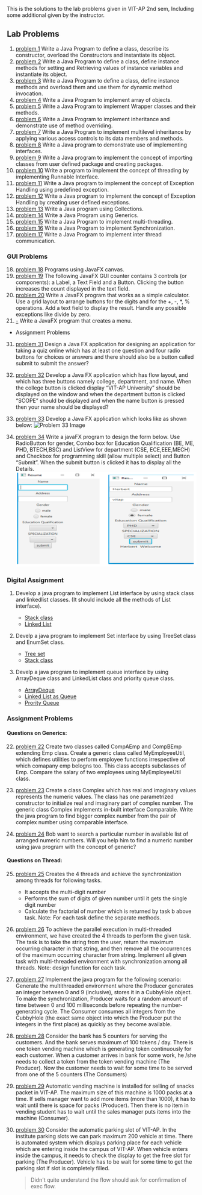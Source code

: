 This is the solutions to the lab problems given in VIT-AP 2nd sem, Including some additional given by the instructor.

## Lab Problems

1. [problem 1](./prob1.java) Write a Java Program to define a class, describe its constructor, overload the Constructors
   and instantiate its object.
2. [problem 2](./prob2.java) Write a Java Program to define a class, define instance methods for setting and Retrieving
   values of instance variables and instantiate its object.
3. [problem 3](./prob3.java) Write a Java Program to define a class, define instance methods and overload them and use
   them for dynamic method invocation.
4. [problem 4](./prob4.java) Write a Java Program to implement array of objects.
5. [problem 5](./prob5.java) Write a Java Program to implement Wrapper classes and their methods.
6. [problem 6](./prob6.java) Write a Java Program to implement inheritance and demonstrate use of method overriding.
7. [problem 7](./prob7.java) Write a Java Program to implement multilevel inheritance by applying various access
   controls to its data members and methods.
8. [problem 8](./prob8.java) Write a Java program to demonstrate use of implementing interfaces.
9. [problem 9](./prob9.java) Write a Java program to implement the concept of importing classes from user defined
   package and creating packages.
10. [problem 10](./prob10.java) Write a program to implement the concept of threading by implementing Runnable Interface.
11. [problem 11](./prob11.java) Write a Java program to implement the concept of Exception Handling using predefined
    exception.
12. [problem 12](./prob12.java) Write a Java program to implement the concept of Exception Handling by creating user defined exceptions.
13. [problem 13](./prob13.java) Write a Java program using Collections.
14. [problem 14](./prob14.java) Write a Java Program using Generics.
15. [problem 15](./prob15.java) Write a Java Program to implement multi-threading.
16. [problem 16](./prob16.java) Write a Java Program to implement Synchronization.
17. [problem 17](./prob17.java) Write a Java Program to implement inter thread communication.

### GUI Problems

18. [problem 18](./GUIProbs/src/prob18) Programs using JavaFX canvas.
19. [problem 19](./GUIProbs/src/prob19) The following JavaFX GUI counter contains 3 controls (or components): a Label, a Text Field and a Button.
    Clicking the button increases the count displayed in the text field.
20. [problem 20](./GUIProbs/src/prob20) Write a JavaFX program that works as a simple calculator.
    Use a grid layout to arrange buttons for the digits and for the +, -, \*, % operations.
    Add a text field to display the result. Handle any possible exceptions like divide by zero.
21. [-]() Write a JavaFX program that creates a menu.

- Assignment Problems

31. [problem 31](./GUIProbs/src/AssignmentProblems/prob31.java) Design a Java FX application for designing an application for taking a quiz online
    which has at least one question and four radio buttons for choices or answers and
    there should also be a button called submit to submit the answer?

32. [problem 32](./GUIProbs/src/AssignmentProblems/prob32.java) Develop a Java FX application which has flow layout, and which has three buttons
    namely college, department, and name. When the college button is clicked display
    “VIT-AP University” should be displayed on the window and when the department
    button is clicked “SCOPE” should be displayed and when the name button is pressed
    then your name should be displayed?

33. [problem 33](./GUIProbs/src/AssignmentProblems/prob33.java) Develop a Java FX application which looks like as shown below:
    ![Problem 33 Image](imgs/Questions/33Q.pngs)

34. [problem 34](./GUIProbs/src/AssignmentProblems/prob34.java) Write a javaFX program to design the form below. Use RadioButton for gender,
    Combo box for Education Qualification (BE, ME, PHD, BTECH,BSC) and ListView
    for department (CSE, ECE,EEE,MECH) and Checkbox for programming skill (allow
    multiple select) and Button “Submit”. When the submit button is clicked it has to
    display all the Details.
    ![Problem 34 Image](imgs/Questions/34Q.png)

### Digital Assignment

1. Develop a java program to implement List interface by using stack class and linkedlist classes. (It should include all the methods of List interface).

   - [Stack class](./Digital%20%20Assignment/StackAssign.java)
   - [Linked List](./Digital%20%20Assignment/LinkedListAssign.java)

2. Develp a java program to implement Set interface by using TreeSet class and EnumSet class.

   - [Tree set](./Digital%20%20Assignment/TreeSetAssign.java)
   - [Stack class](./Digital%20%20Assignment/EnumSetAssign.java)

3. Develp a java program to implement queue interface by using ArrayDeque class and LinkedList class and priority queue class.
   - [ArrayDeque](./Digital%20%20Assignment/ArrayDequeAssign.java)
   - [Linked List as Queue](./Digital%20%20Assignment/LinkedListAsQueueAssign.java)
   - [Prority Queue](./Digital%20%20Assignment/PriorityQueueAssign.java)

### Assignment Problems

#### Questions on Generics:

22. [problem 22](./Assignment%20Problems/prob22.java) Create two classes called CompAEmp and CompBEmp extending Emp class. Create a
    generic class called MyEmployeeUtil, which defines utilities to perform employee
    functions irrespective of which comapany emp belogns too. This class accepts
    subclasses of Emp. Compare the salary of two employees using MyEmployeeUtil
    class.

23. [problem 23](./Assignment%20Problems/prob23.java) Create a class Complex which has real and imaginary values represents the
    numeric values. The class has one parametrized constructor to initialize real and
    imaginary part of complex number. The generic class Complex implements in-built
    interface Comparable. Write the java program to find bigger complex number from
    the pair of complex number using comparable interface.

24. [problem 24](./Assignment%20Problems/prob24.java) Bob want to search a particular number in available list of arranged numeric
    numbers. Will you help him to find a numeric number using java program with the
    concept of generic?

#### Questions on Thread:

25. [problem 25](./Assignment%20Problems/prob25.java) Creates the 4 threads and achieve the synchronization among threads for following
    tasks.

    - It accepts the multi-digit number
    - Performs the sum of digits of given number until it gets the single digit
      number
    - Calculate the factorial of number which is returned by task b above task.
      Note: For each task define the separate methods.

26. [problem 26](./Assignment%20Problems/prob26.java) To achieve the parallel execution in multi-threaded environment, we have created
    the 4 threads to perform the given task. The task is to take the string from the user,
    return the maximum occurring character in that string, and then remove all the
    occurrences of the maximum occurring character from string. Implement all given
    task with multi-threaded environment with synchronization among all threads.
    Note: design function for each task.

27. [problem 27](./Assignment%20Problems/prob27.java) Implement the java program for the following scenario: Generate the multithreaded environment where the Producer generates an integer between 0 and 9
    (inclusive), stores it in a CubbyHole object. To make the synchronization, Producer
    waits for a random amount of time between 0 and 100 milliseconds before
    repeating the number-generating cycle. The Consumer consumes all integers from
    the CubbyHole (the exact same object into which the Producer put the integers in
    the first place) as quickly as they become available.

28. [problem 28](./Assignment%20Problems/prob28.java) Consider the bank has 5 counters for serving the customers. And the bank serves
    maximum of 100 tokens / day. There is one token vending machine which is
    generating token continuously for each customer. When a customer arrives in bank
    for some work, he /she needs to collect a token from the token vending machine
    (The Producer). Now the customer needs to wait for some time to be served from
    one of the 5 counters (The Consumers)

29. [problem 29](./Assignment%20Problems/prob29.java) Automatic vending machine is installed for selling of snacks packet in VIT-AP. The
    maximum size of this machine is 1000 packs at a time. If sells manager want to add
    more items (more than 1000), it has to wait until there is space for packs
    (Producer). Then there is no item in vending student has to wait until the sales
    manager puts items into the machine (Consumer).

30. [problem 30](./Assignment%20Problems/prob30.java) Consider the automatic parking slot of VIT-AP. In the institute parking slots we can
    park maximum 200 vehicle at time. There is automated system which displays
    parking place for each vehicle which are entering inside the campus of VIT-AP.
    When vehicle enters inside the campus, it needs to check the display to get the free
    slot for parking (The Producer). Vehicle has to be wait for some time to get the
    parking slot if slot is completely filled.

    > Didn't quite understand the flow should ask for confirmation of exec flow.
